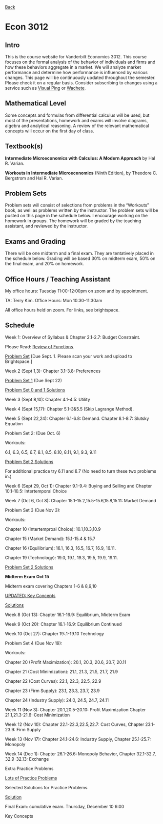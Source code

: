 [Back](../index.html) 
 
# Econ 3012

## Intro

This is the course website for Vanderbilt Economics 3012. This course focuses on the formal analysis of the behavior of individuals and firms and how these behaviors aggregate in a market. We will analyze market performance and determine how performance is influenced by various changes. This page will be continuously updated throughout the semester. Please check it on a regular basis. Consider subscribing to changes using a service such as [Visual Ping](visualping.io) or [Wachete](wachete.com).


## Mathematical Level 

Some concepts and formulas from differential calculus will be used, but most of the presentations, homework and exams will involve diagrams, algebra and analytical reasoning. A review of the relevant mathematical concepts will occur on the first day of class.


## Textbook(s)

**Intermediate Microeconomics with Calculus: A Modern Approach** by Hal R. Varian.
**Workouts in Intermediate Microeconomics** (Ninth Edition), by Theodore C. Bergstrom and Hal R. Varian.


## Problem Sets 

Problem sets will consist of selections from problems in the “Workouts” book, as well as problems written by the instructor. The problem sets will be posted on this page in the schedule below. I encourage working on the homework in groups. The homework will be graded by the teaching assistant, and reviewed by the instructor.


## Exams and Grading 

There will be one midterm and a final exam. They are tentatively placed in the schedule below.  Grading will be based 30% on midterm exam, 50% on the final exam, and 20% on homework.


## Office Hours / Teaching Assistant 

My office hours: Tuesday 11:00-12:00pm on zoom and by appointment.
TA: Terry Kim. Office Hours: Mon 10:30-11:30am
All office hours held on zoom. For links, see brightspace.


## Schedule 

Week 1: Overview of Syllabus & Chapter 2.1-2.7: Budget Constraint.
Please Read: [Review of Functions](../files/3010/MathReviewFunctions.pdf).
[Problem Set](../files/3010/MathProblems.pdf) [Due Sept. 1. Please scan your work and upload to Brightspace.]

Week 2 (Sept 1,3):  Chapter 3.1-3.8: Preferences
[Problem Set 1](../files/3010/Problem\_Set\_1.pdf) (Due Sept 22)
[Problem Set 0 and 1 Solutions](../files/3010/Hw\_0\_and\_1\_solutions.pdf)

Week 3 (Sept 8,10): Chapter 4.1-4.5: Utility

Week 4 (Sept 15,17): Chapter 5.1-3&5.5 (Skip Lagrange Method).

Week 5 (Sept 22,24): Chapter 6.1-6.8: Demand. Chapter 8.1-8.7: Slutsky Equation

Problem Set 2: (Due Oct. 6)
Workouts:
6.1, 6.3, 6.5, 6.7, 8.1, 8.5, 8.10, 8.11, 9.1, 9.3, 9.11
[Problem Set 2 Solutions](../files/3010/Hw\_2\_solutions.pdf)

For additional practice try 6.11 and 8.7 (No need to turn these two problems in.)

Week 6 (Sept 29, Oct 1): Chapter 9.1-9.4: Buying and Selling and Chapter 10.1-10.5: Intertemporal Choice

Week 7 (Oct 6, Oct 8): Chapter 15.1-15.2,15.5-15.6,15.8,15.11: Market Demand

Problem Set 3 (Due Nov 3):
Workouts:
Chapter 10 (Intertemproal Choice): 10.1,10.3,10.9
Chapter 15 (Market Demand): 15.1-15.4 & 15.7
Chapter 16 (Equilibrium): 16.1, 16.3, 16.5, 16.7, 16.9, 16.11.
Chapter 19 (Technology): 19.0, 19.1, 19.3, 19.5, 19.9, 19.11.
[Problem Set 2 Solutions](../files/3010/Hw\_2\_solutions.pdf)

****Midterm Exam Oct 15****
Midterm exam covering Chapters 1-6 & 8,9,10
[UPDATED: Key Concepts](/Drafts/3010/keyconceptsexam1.txt.preview.html)
[Solutions](../files/3010/3012MidtermSolutions.pdf)

Week 8 (Oct 13): Chapter 16.1-16.9: Equilibrium, Midterm Exam

Week 9 (Oct 20): Chapter 16.1-16.9: Equilibrium Continued

Week 10 (Oct 27): Chapter 19:.1-19.10 Technology

Problem Set 4 (Due Nov 19):
Workouts:
Chapter 20 (Profit Maximization): 20.1, 20.3, 20.6, 20.7, 20.11
Chapter 21 (Cost Minimization): 21.1,  21.3, 21.5, 21.7, 21.9
Chapter 22 (Cost Curves): 22.1, 22.3, 22.5, 22.9
Chapter 23 (Firm Supply): 23.1, 23.3, 23.7, 23.9
Chapter 24 (Industry Supply): 24.0, 24.5, 24.7, 24.11

Week 11 (Nov 3): Chapter 20.1,20.5-20.10: Profit Maximization Chapter 21.1,21.3-21.6: Cost Minimization

Week 12 (Nov 10): Chapter 22.1-22.3,22.5,22.7: Cost Curves, Chapter 23.1-23.9: Firm Supply

Week 13 (Nov 17): Chapter 24.1-24.6: Industry Supply, Chapter 25.1-25.7: Monopoly

Week 14 (Dec 1): Chapter 26.1-26.6: Monopoly Behavior, Chapter 32.1-32.7, 32.9-32.13: Exchange

Extra Practice Problems
[Lots of Practice Problems](../files/3010/PracticeProblems.pdf)

Selected Solutions for Practice Problems
[Solution](files/3010/ProblemPage7.pdf)

Final Exam: cumulative exam. Thursday, December 10 9:00
Key Concepts
